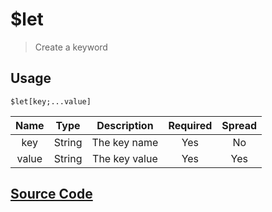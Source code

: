 # $let
> Create a keyword
## Usage
```
$let[key;...value]
```
| Name | Type | Description | Required | Spread
| :---: | :---: | :---: | :---: | :---: |
key | String | The key name | Yes | No
value | String | The key value | Yes | Yes
## [Source Code](https://github.com/tryforge/ForgeScript-V2/blob/main/docs/functions/let.md)